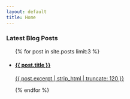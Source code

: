 ```yaml
---
layout: default
title: Home
---
```


<section class="latest-posts">
  <h3>Latest Blog Posts</h3>
  <ul class="post-list">
    {% for post in site.posts limit:3 %}
    <li class="post-card">
      <a href="{{ post.url | relative_url }}">
        <h4>{{ post.title }}</h4>
        <p>{{ post.excerpt | strip_html | truncate: 120 }}</p>
      </a>
    </li>
    {% endfor %}
  </ul>
</section>
